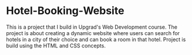 # Hotel-Booking-Website
This is a project that I build in Upgrad's Web Development course. The project is about creating a dynamic website where users can search for hotels in a city of their choice and can book a room in that hotel. 
Project is build using the HTML and CSS concepts.
